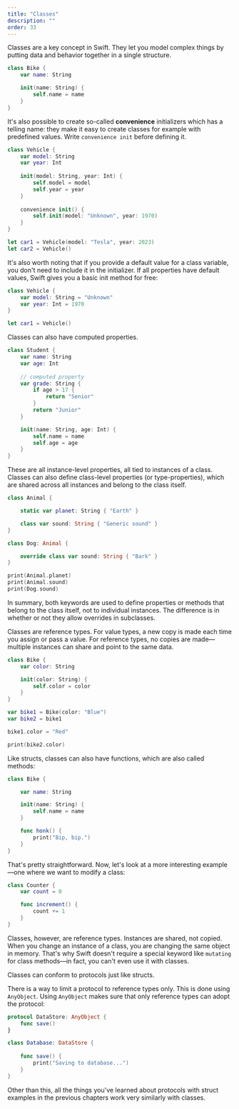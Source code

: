 ```yaml
---
title: "Classes"
description: ""
order: 33
---
```



Classes are a key concept in Swift. They let you model complex things by putting data and behavior together in a single structure.


```swift
class Bike {
    var name: String

    init(name: String) {
        self.name = name
    }
}
```

It's also possible to create so-called **convenience** initializers which has a telling name: they make it easy to create classes for example with predefined values. Write `convenience init` before defining it. 

```swift
class Vehicle {
    var model: String
    var year: Int
    
    init(model: String, year: Int) {
        self.model = model
        self.year = year
    }
    
    convenience init() {
        self.init(model: "Unknown", year: 1970)
    }
}

let car1 = Vehicle(model: "Tesla", year: 2023)
let car2 = Vehicle()  
```

It's also worth noting that if you provide a default value for a class variable, you don't need to include it in the initializer. If all properties have default values, Swift gives you a basic init method for free:

```swift
class Vehicle {
    var model: String = "Unknown"
    var year: Int = 1970
}

let car1 = Vehicle()
```

Classes can also have computed properties. 

```swift
class Student {
    var name: String
    var age: Int
    
    // computed property
    var grade: String {
        if age > 17 {
            return "Senior"
        }
        return "Junior"
    }

    init(name: String, age: Int) {
        self.name = name
        self.age = age
    }    
}
```

These are all instance-level properties, all tied to instances of a class. Classes can also define class-level properties (or type-properties), which are shared across all instances and belong to the class itself. 

```swift
class Animal {

    static var planet: String { "Earth" }

    class var sound: String { "Generic sound" }
}

class Dog: Animal {

    override class var sound: String { "Bark" }
}

print(Animal.planet) 
print(Animal.sound)  
print(Dog.sound)     
```

In summary, both keywords are used to define properties or methods that belong to the class itself, not to individual instances. The difference is in whether or not they allow overrides in subclasses.

Classes are reference types. For value types, a new copy is made each time you assign or pass a value. For reference types, no copies are made—multiple instances can share and point to the same data.

```swift
class Bike {
    var color: String

    init(color: String) {
        self.color = color
    }
}

var bike1 = Bike(color: "Blue")
var bike2 = bike1

bike1.color = "Red"

print(bike2.color)
```

Like structs, classes can also have functions, which are also called methods:

```swift
class Bike {

    var name: String

    init(name: String) {
        self.name = name
    }

    func honk() {
        print("Bip, bip.")
    }
}
```

That's pretty straightforward. Now, let's look at a more interesting example—one where we want to modify a class:

```swift
class Counter {
    var count = 0

    func increment() {  
        count += 1
    }
}
```

Classes, however, are reference types. Instances are shared, not copied. When you change an instance of a class, you are changing the same object in memory. That's why Swift doesn't require a special keyword like `mutating` for class methods—in fact, you can't even use it with classes.

Classes can conform to protocols just like structs. 

There is a way to limit a protocol to reference types only. This is done using `AnyObject`. Using `AnyObject` makes sure that only reference types can adopt the protocol:

```swift
protocol DataStore: AnyObject { 
    func save()
}

class Database: DataStore {
    
    func save() { 
        print("Saving to database...") 
    }
}
```

Other than this, all the things you've learned about protocols with struct examples in the previous chapters work very similarly with classes.
